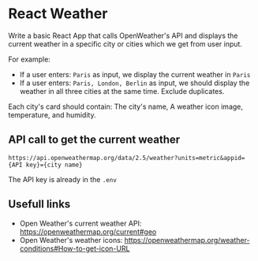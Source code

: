 # React Weather

Write a basic React App that calls OpenWeather's API and displays the current weather in a specific city or cities which we get from user input.

For example:

- If a user enters: `Paris` as input, we display the current weather in `Paris`
- If a user enters: `Paris, London, Berlin` as input, we should display the weather in all three cities at the same time. Exclude duplicates.

Each city's card should contain: The city's name, A weather icon image, temperature, and humidity.

## API call to get the current weather

`https://api.openweathermap.org/data/2.5/weather?units=metric&appid={API key}={city name}`

The API key is already in the `.env`

## Usefull links

- Open Weather's current weather API: https://openweathermap.org/current#geo
- Open Weather's weather icons: https://openweathermap.org/weather-conditions#How-to-get-icon-URL
